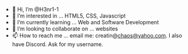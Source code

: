 - 👋 Hi, I’m @H3nr1-1
- 👀 I’m interested in ... HTML5, CSS, Javascript
- 🌱 I’m currently learning ... Web and Software Development
- 💞️ I’m looking to collaborate on ... websites
- 📫 How to reach me ... email me: creatin@chaos@yahoo.com.  I also have Discord.  Ask for my username.

<!---
H3nr1-1/H3nr1-1 is a ✨ special ✨ repository because its `README.md` (this file) appears on your GitHub profile.
You can click the Preview link to take a look at your changes.
--->

